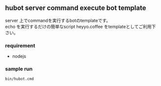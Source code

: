 hubot server command execute bot template
--------------------

server 上でcommandを実行するbotのtemplateです。  
echo を実行するだけの簡単なscript heyyo.coffee をtemplateとしてご利用下さい。


### requirement

- nodejs

### sample run

```
bin/hubot.cmd
```
